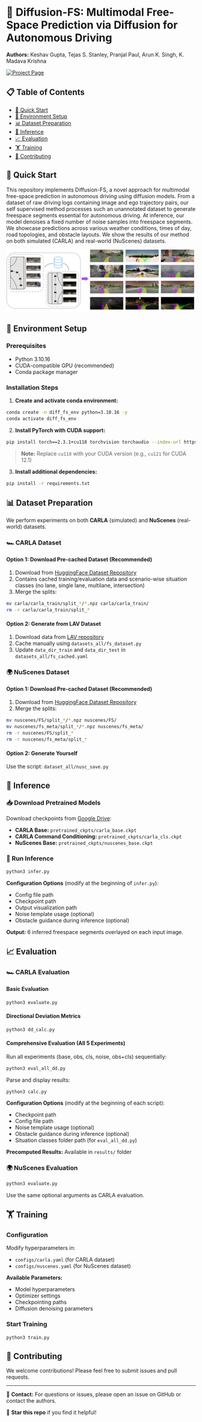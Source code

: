 # 🚗 Diffusion-FS: Multimodal Free-Space Prediction via Diffusion for Autonomous Driving

**Authors:** Keshav Gupta, Tejas S. Stanley, Pranjal Paul, Arun K. Singh, K. Madava Krishna

[![Project Page](https://img.shields.io/badge/Project-Page-blue)](https://diffusion-freespace.github.io/)

## 📋 Table of Contents

- [🚀 Quick Start](#-quick-start)
- [🐍 Environment Setup](#-environment-setup)
- [📊 Dataset Preparation](#-dataset-preparation)
- [🔮 Inference](#-inference)
- [📈 Evaluation](#-evaluation)
- [🏋️ Training](#-training)
- [🤝 Contributing](#-contributing)
<!-- - [📄 Citation](#-citation) -->

## 🚀 Quick Start

This repository implements Diffusion-FS, a novel approach for multimodal free-space prediction in autonomous driving using diffusion models. From a dataset of raw driving logs containing image and ego trajectory pairs, our self supervised method processes such an
unannotated dataset to generate freespace segments essential for autonomous driving. At inference, our model denoises a fixed number of noise samples into freespace segments.
We showcase predictions across various weather conditions, times of day, road topologies, and obstacle layouts. We show the results of our method on both simulated (CARLA) and real-world (NuScenes) datasets.

![Teaser](assets/teaser.jpg)

## 🐍 Environment Setup

### Prerequisites
- Python 3.10.16
- CUDA-compatible GPU (recommended)
- Conda package manager

### Installation Steps

1. **Create and activate conda environment:**
```bash
conda create -n diff_fs_env python=3.10.16 -y
conda activate diff_fs_env
```

2. **Install PyTorch with CUDA support:**
```bash
pip install torch==2.3.1+cu118 torchvision torchaudio --index-url https://download.pytorch.org/whl/cu118
```
> **Note:** Replace `cu118` with your CUDA version (e.g., `cu121` for CUDA 12.1)

3. **Install additional dependencies:**
```bash
pip install -r requirements.txt
```

## 📊 Dataset Preparation

We perform experiments on both **CARLA** (simulated) and **NuScenes** (real-world) datasets.

### 🏎️ CARLA Dataset

#### Option 1: Download Pre-cached Dataset (Recommended)
1. Download from [HuggingFace Dataset Repository](https://huggingface.co/datasets/keshav0306/diff_fs)
2. Contains cached training/evaluation data and scenario-wise situation classes (no lane, single lane, multilane, intersection)
3. Merge the splits:
```bash
mv carla/carla_train/split_*/*.npz carla/carla_train/
rm -r carla/carla_train/split_*
```

#### Option 2: Generate from LAV Dataset
1. Download data from [LAV repository](https://github.com/dotchen/LAV)
2. Cache manually using `datasets_all/fs_dataset.py`
3. Update `data_dir_train` and `data_dir_test` in `datasets_all/fs_cached.yaml`

### 🌍 NuScenes Dataset

#### Option 1: Download Pre-cached Dataset (Recommended)
1. Download from [HuggingFace Dataset Repository](https://huggingface.co/datasets/keshav0306/diff_fs)
2. Merge the splits:
```bash
mv nuscenes/FS/split_*/*.npz nuscenes/FS/
mv nuscenes/fs_meta/split_*/*.npz nuscenes/fs_meta/
rm -r nuscenes/FS/split_*
rm -r nuscenes/fs_meta/split_*
```

#### Option 2: Generate Yourself
Use the script: `dataset_all/nusc_save.py`

## 🔮 Inference

### 📥 Download Pretrained Models

Download checkpoints from [Google Drive](https://drive.google.com/drive/folders/1MEtb71k83aSxhz_TvZ3OHtYJtLJhbl_9?usp=sharing):

- **CARLA Base:** `pretrained_ckpts/carla_base.ckpt`
- **CARLA Command Conditioning:** `pretrained_ckpts/carla_cls.ckpt`
- **NuScenes Base:** `pretrained_ckpts/nuscenes_base.ckpt`

### 🎯 Run Inference

```bash
python3 infer.py
```

**Configuration Options** (modify at the beginning of `infer.py`):
- Config file path
- Checkpoint path
- Output visualization path
- Noise template usage (optional)
- Obstacle guidance during inference (optional)

**Output:** 6 inferred freespace segments overlayed on each input image.

## 📈 Evaluation

### 🏎️ CARLA Evaluation

#### Basic Evaluation
```bash
python3 evaluate.py
```

#### Directional Deviation Metrics
```bash
python3 dd_calc.py
```

#### Comprehensive Evaluation (All 5 Experiments)
Run all experiments (base, obs, cls, noise, obs+cls) sequentially:
```bash
python3 eval_all_dd.py
```

Parse and display results:
```bash
python3 calc.py
```

**Configuration Options** (modify at the beginning of each script):
- Checkpoint path
- Config file path
- Noise template usage (optional)
- Obstacle guidance during inference (optional)
- Situation classes folder path (for `eval_all_dd.py`)

**Precomputed Results:** Available in `results/` folder

### 🌍 NuScenes Evaluation

```bash
python3 evaluate.py
```
Use the same optional arguments as CARLA evaluation.

## 🏋️ Training

### Configuration
Modify hyperparameters in:
- `configs/carla.yaml` (for CARLA dataset)
- `configs/nuscenes.yaml` (for NuScenes dataset)

**Available Parameters:**
- Model hyperparameters
- Optimizer settings
- Checkpointing paths
- Diffusion denoising parameters

### Start Training
```bash
python3 train.py
```

## 🤝 Contributing

We welcome contributions! Please feel free to submit issues and pull requests.

<!-- ## 📄 Citation

If you find this work useful, please cite our paper:

```bibtex
@article{gupta2024diffusion,
  title={Diffusion-FS: Multimodal Free-Space Prediction via Diffusion for Autonomous Driving},
  author={Gupta, Keshav and Stanley, Tejas S. and Paul, Pranjal and Singh, Arun K. and Krishna, K. Madava},
  year={2024}
}
``` -->

---

📧 **Contact:** For questions or issues, please open an issue on GitHub or contact the authors.

🌟 **Star this repo** if you find it helpful!